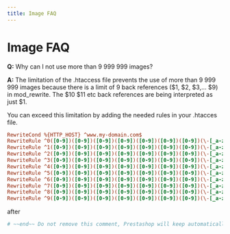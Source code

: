 ```yaml
---
title: Image FAQ
---
```


# Image FAQ

**Q:** Why can I not use more than 9 999 999 images?

**A:** The limitation of the .htaccess file prevents the use of more than 9 999 999 images because there is a limit of 9 back references ($1, $2, $3,... $9) in mod_rewrite.
The $10 $11 etc back references are being interpreted as just $1.

You can exceed this limitation by adding the needed rules in your .htacces file.

```ini
RewriteCond %{HTTP_HOST} ^www.my-domain.com$
RewriteRule ^0([0-9])([0-9])([0-9])([0-9])([0-9])([0-9])([0-9])(\-[_a-zA-Z0-9-]*)?(-[0-9]+)?/.+\.jpg$ %{ENV:REWRITEBASE}img/p/0/$1/$2/$3/$4/$5/$6/$7/0$1$2$3$4$5$6$7$8$9.jpg [L]
RewriteRule ^1([0-9])([0-9])([0-9])([0-9])([0-9])([0-9])([0-9])(\-[_a-zA-Z0-9-]*)?(-[0-9]+)?/.+\.jpg$ %{ENV:REWRITEBASE}img/p/1/$1/$2/$3/$4/$5/$6/$7/1$1$2$3$4$5$6$7$8$9.jpg [L]
RewriteRule ^2([0-9])([0-9])([0-9])([0-9])([0-9])([0-9])([0-9])(\-[_a-zA-Z0-9-]*)?(-[0-9]+)?/.+\.jpg$ %{ENV:REWRITEBASE}img/p/2/$1/$2/$3/$4/$5/$6/$7/2$1$2$3$4$5$6$7$8$9.jpg [L]
RewriteRule ^3([0-9])([0-9])([0-9])([0-9])([0-9])([0-9])([0-9])(\-[_a-zA-Z0-9-]*)?(-[0-9]+)?/.+\.jpg$ %{ENV:REWRITEBASE}img/p/3/$1/$2/$3/$4/$5/$6/$7/3$1$2$3$4$5$6$7$8$9.jpg [L]
RewriteRule ^4([0-9])([0-9])([0-9])([0-9])([0-9])([0-9])([0-9])(\-[_a-zA-Z0-9-]*)?(-[0-9]+)?/.+\.jpg$ %{ENV:REWRITEBASE}img/p/4/$1/$2/$3/$4/$5/$6/$7/4$1$2$3$4$5$6$7$8$9.jpg [L]
RewriteRule ^5([0-9])([0-9])([0-9])([0-9])([0-9])([0-9])([0-9])(\-[_a-zA-Z0-9-]*)?(-[0-9]+)?/.+\.jpg$ %{ENV:REWRITEBASE}img/p/5/$1/$2/$3/$4/$5/$6/$7/5$1$2$3$4$5$6$7$8$9.jpg [L]
RewriteRule ^6([0-9])([0-9])([0-9])([0-9])([0-9])([0-9])([0-9])(\-[_a-zA-Z0-9-]*)?(-[0-9]+)?/.+\.jpg$ %{ENV:REWRITEBASE}img/p/6/$1/$2/$3/$4/$5/$6/$7/6$1$2$3$4$5$6$7$8$9.jpg [L]
RewriteRule ^7([0-9])([0-9])([0-9])([0-9])([0-9])([0-9])([0-9])(\-[_a-zA-Z0-9-]*)?(-[0-9]+)?/.+\.jpg$ %{ENV:REWRITEBASE}img/p/7/$1/$2/$3/$4/$5/$6/$7/7$1$2$3$4$5$6$7$8$9.jpg [L]
RewriteRule ^8([0-9])([0-9])([0-9])([0-9])([0-9])([0-9])([0-9])(\-[_a-zA-Z0-9-]*)?(-[0-9]+)?/.+\.jpg$ %{ENV:REWRITEBASE}img/p/8/$1/$2/$3/$4/$5/$6/$7/8$1$2$3$4$5$6$7$8$9.jpg [L]
RewriteRule ^9([0-9])([0-9])([0-9])([0-9])([0-9])([0-9])([0-9])(\-[_a-zA-Z0-9-]*)?(-[0-9]+)?/.+\.jpg$ %{ENV:REWRITEBASE}img/p/9/$1/$2/$3/$4/$5/$6/$7/9$1$2$3$4$5$6$7$8$9.jpg [L]
```

after

```ini
# ~~end~~ Do not remove this comment, Prestashop will keep automatically the code outside this comment when .htaccess will be generated again
```
